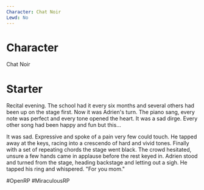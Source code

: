 ```yaml
---
Character: Chat Noir
Lewd: No
---
```

# Character
Chat Noir
# Starter

Recital evening. The school had it every six months and several others had been up on the stage first. Now it was Adrien's turn. The piano sang, every note was perfect and every tone opened the heart. It was a sad dirge. Every other song had been happy and fun but this...

It was sad. Expressive and spoke of a pain very few could touch. He tapped away at the keys, racing into a crescendo of hard and vivid tones. Finally with a set of repeating chords the stage went black. The crowd hesitated, unsure a few hands came in applause before the rest keyed in. Adrien stood and turned from the stage, heading backstage and letting out a sigh. He tapped his ring and whispered. "For you mom." 

#OpenRP #MiraculousRP